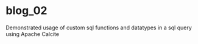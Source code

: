 # blog_02

Demonstrated usage of custom sql functions and datatypes in a sql query using Apache Calcite